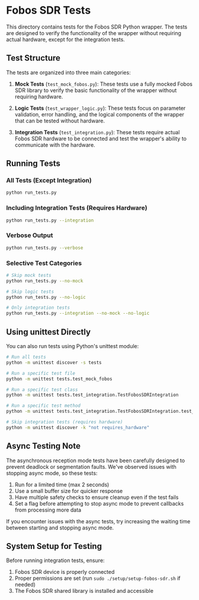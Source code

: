 # Fobos SDR Tests

This directory contains tests for the Fobos SDR Python wrapper. The tests are designed to verify the functionality of the wrapper without requiring actual hardware, except for the integration tests.

## Test Structure

The tests are organized into three main categories:

1. **Mock Tests** (`test_mock_fobos.py`): These tests use a fully mocked Fobos SDR library to verify the basic functionality of the wrapper without requiring hardware.

2. **Logic Tests** (`test_wrapper_logic.py`): These tests focus on parameter validation, error handling, and the logical components of the wrapper that can be tested without hardware.

3. **Integration Tests** (`test_integration.py`): These tests require actual Fobos SDR hardware to be connected and test the wrapper's ability to communicate with the hardware.

## Running Tests

### All Tests (Except Integration)

```bash
python run_tests.py
```

### Including Integration Tests (Requires Hardware)

```bash
python run_tests.py --integration
```

### Verbose Output

```bash
python run_tests.py --verbose
```

### Selective Test Categories

```bash
# Skip mock tests
python run_tests.py --no-mock

# Skip logic tests
python run_tests.py --no-logic

# Only integration tests
python run_tests.py --integration --no-mock --no-logic
```

## Using unittest Directly

You can also run tests using Python's unittest module:

```bash
# Run all tests
python -m unittest discover -s tests

# Run a specific test file
python -m unittest tests.test_mock_fobos

# Run a specific test class
python -m unittest tests.test_integration.TestFobosSDRIntegration

# Run a specific test method
python -m unittest tests.test_integration.TestFobosSDRIntegration.test_basic_device_info

# Skip integration tests (requires hardware)
python -m unittest discover -k "not requires_hardware"
```

## Async Testing Note

The asynchronous reception mode tests have been carefully designed to prevent deadlock or segmentation faults. We've observed issues with stopping async mode, so these tests:

1. Run for a limited time (max 2 seconds)
2. Use a small buffer size for quicker response
3. Have multiple safety checks to ensure cleanup even if the test fails
4. Set a flag before attempting to stop async mode to prevent callbacks from processing more data

If you encounter issues with the async tests, try increasing the waiting time between starting and stopping async mode.

## System Setup for Testing

Before running integration tests, ensure:

1. Fobos SDR device is properly connected
2. Proper permissions are set (run `sudo ./setup/setup-fobos-sdr.sh` if needed)
3. The Fobos SDR shared library is installed and accessible
